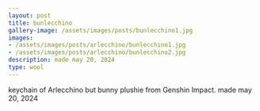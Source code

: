 ```yaml
---
layout: post
title: bunlecchino
gallery-image: /assets/images/posts/bunlecchino1.jpg
images: 
- /assets/images/posts/arlecchino/bunlecchino1.jpg
- /assets/images/posts/arlecchino/bunlecchino2.jpg
description: made may 20, 2024
type: wool
---
```


keychain of Arlecchino but bunny plushie from Genshin Impact. 
made may 20, 2024
